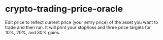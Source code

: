 # crypto-trading-price-oracle
Edit price to relfect current price (your entry price) of the asset you want to trade and then run. 
It will print your stop/loss and three price targets for 10%, 20%, and 30% gains.
